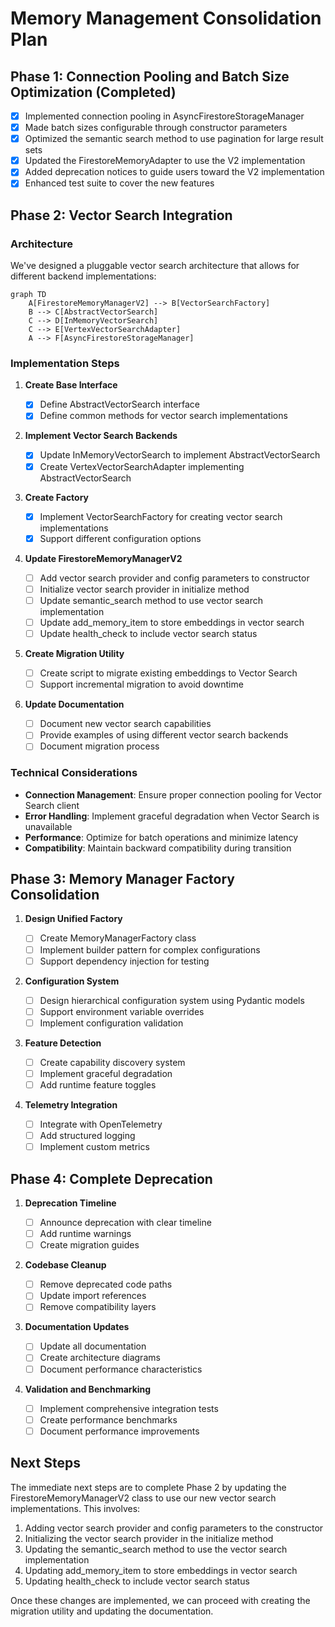 # Memory Management Consolidation Plan

## Phase 1: Connection Pooling and Batch Size Optimization (Completed)

- [x] Implemented connection pooling in AsyncFirestoreStorageManager
- [x] Made batch sizes configurable through constructor parameters
- [x] Optimized the semantic search method to use pagination for large result sets
- [x] Updated the FirestoreMemoryAdapter to use the V2 implementation
- [x] Added deprecation notices to guide users toward the V2 implementation
- [x] Enhanced test suite to cover the new features

## Phase 2: Vector Search Integration

### Architecture

We've designed a pluggable vector search architecture that allows for different backend implementations:

```mermaid
graph TD
    A[FirestoreMemoryManagerV2] --> B[VectorSearchFactory]
    B --> C[AbstractVectorSearch]
    C --> D[InMemoryVectorSearch]
    C --> E[VertexVectorSearchAdapter]
    A --> F[AsyncFirestoreStorageManager]
```

### Implementation Steps

1. **Create Base Interface**

   - [x] Define AbstractVectorSearch interface
   - [x] Define common methods for vector search implementations

2. **Implement Vector Search Backends**

   - [x] Update InMemoryVectorSearch to implement AbstractVectorSearch
   - [x] Create VertexVectorSearchAdapter implementing AbstractVectorSearch

3. **Create Factory**

   - [x] Implement VectorSearchFactory for creating vector search implementations
   - [x] Support different configuration options

4. **Update FirestoreMemoryManagerV2**

   - [ ] Add vector search provider and config parameters to constructor
   - [ ] Initialize vector search provider in initialize method
   - [ ] Update semantic_search method to use vector search implementation
   - [ ] Update add_memory_item to store embeddings in vector search
   - [ ] Update health_check to include vector search status

5. **Create Migration Utility**

   - [ ] Create script to migrate existing embeddings to Vector Search
   - [ ] Support incremental migration to avoid downtime

6. **Update Documentation**
   - [ ] Document new vector search capabilities
   - [ ] Provide examples of using different vector search backends
   - [ ] Document migration process

### Technical Considerations

- **Connection Management**: Ensure proper connection pooling for Vector Search client
- **Error Handling**: Implement graceful degradation when Vector Search is unavailable
- **Performance**: Optimize for batch operations and minimize latency
- **Compatibility**: Maintain backward compatibility during transition

## Phase 3: Memory Manager Factory Consolidation

1. **Design Unified Factory**

   - [ ] Create MemoryManagerFactory class
   - [ ] Implement builder pattern for complex configurations
   - [ ] Support dependency injection for testing

2. **Configuration System**

   - [ ] Design hierarchical configuration system using Pydantic models
   - [ ] Support environment variable overrides
   - [ ] Implement configuration validation

3. **Feature Detection**

   - [ ] Create capability discovery system
   - [ ] Implement graceful degradation
   - [ ] Add runtime feature toggles

4. **Telemetry Integration**
   - [ ] Integrate with OpenTelemetry
   - [ ] Add structured logging
   - [ ] Implement custom metrics

## Phase 4: Complete Deprecation

1. **Deprecation Timeline**

   - [ ] Announce deprecation with clear timeline
   - [ ] Add runtime warnings
   - [ ] Create migration guides

2. **Codebase Cleanup**

   - [ ] Remove deprecated code paths
   - [ ] Update import references
   - [ ] Remove compatibility layers

3. **Documentation Updates**

   - [ ] Update all documentation
   - [ ] Create architecture diagrams
   - [ ] Document performance characteristics

4. **Validation and Benchmarking**
   - [ ] Implement comprehensive integration tests
   - [ ] Create performance benchmarks
   - [ ] Document performance improvements

## Next Steps

The immediate next steps are to complete Phase 2 by updating the FirestoreMemoryManagerV2 class to use our new vector search implementations. This involves:

1. Adding vector search provider and config parameters to the constructor
2. Initializing the vector search provider in the initialize method
3. Updating the semantic_search method to use the vector search implementation
4. Updating add_memory_item to store embeddings in vector search
5. Updating health_check to include vector search status

Once these changes are implemented, we can proceed with creating the migration utility and updating the documentation.
